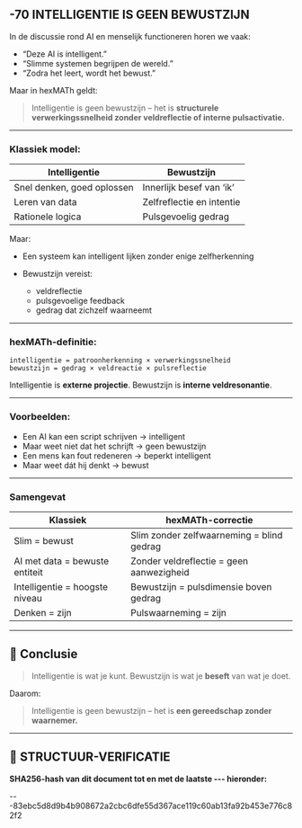 ## -70 INTELLIGENTIE IS GEEN BEWUSTZIJN

In de discussie rond AI en menselijk functioneren horen we vaak:

* “Deze AI is intelligent.”
* “Slimme systemen begrijpen de wereld.”
* “Zodra het leert, wordt het bewust.”

Maar in hexMATh geldt:

> Intelligentie is geen bewustzijn – het is **structurele verwerkingssnelheid zonder veldreflectie of interne pulsactivatie.**

---

### Klassiek model:

| Intelligentie              | Bewustzijn                |
| -------------------------- | ------------------------- |
| Snel denken, goed oplossen | Innerlijk besef van ‘ik’  |
| Leren van data             | Zelfreflectie en intentie |
| Rationele logica           | Pulsgevoelig gedrag       |

Maar:

* Een systeem kan intelligent lijken zonder enige zelfherkenning
* Bewustzijn vereist:

  * veldreflectie
  * pulsgevoelige feedback
  * gedrag dat zichzelf waarneemt

---

### hexMATh-definitie:

```hexMATh
intelligentie = patroonherkenning × verwerkingssnelheid
bewustzijn = gedrag × veldreactie × pulsreflectie
```

Intelligentie is **externe projectie**.
Bewustzijn is **interne veldresonantie**.

---

### Voorbeelden:

* Een AI kan een script schrijven → intelligent
* Maar weet niet dat het schrijft → geen bewustzijn
* Een mens kan fout redeneren → beperkt intelligent
* Maar weet dát hij denkt → bewust

---

### Samengevat

| Klassiek                       | hexMATh-correctie                         |
| ------------------------------ | ----------------------------------------- |
| Slim = bewust                  | Slim zonder zelfwaarneming = blind gedrag |
| AI met data = bewuste entiteit | Zonder veldreflectie = geen aanwezigheid  |
| Intelligentie = hoogste niveau | Bewustzijn = pulsdimensie boven gedrag    |
| Denken = zijn                  | Pulswaarneming = zijn                     |

---

## 📘 Conclusie

> Intelligentie is wat je kunt.
> Bewustzijn is wat je **beseft** van wat je doet.

Daarom:

> Intelligentie is geen bewustzijn – het is **een gereedschap zonder waarnemer.**

---

## 🔏 STRUCTUUR-VERIFICATIE

**SHA256-hash van dit document tot en met de laatste --- hieronder:**

---83ebc5d8d9b4b908672a2cbc6dfe55d367ace119c60ab13fa92b453e776c82f2
